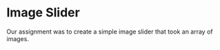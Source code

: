 Image Slider
===========
Our assignment was to create a simple image slider that took an array of images.
